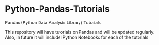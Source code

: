 # Python-Pandas-Tutorials

Pandas (Python Data Analysis Library) Tutorials

This repository will have tutorials on Pandas and will be updated regularly. Also, in future it will include IPython Notebooks for each of the tutorials
